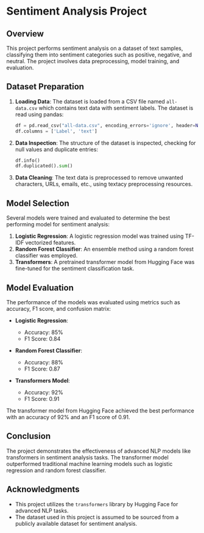 # Sentiment Analysis Project

## Overview

This project performs sentiment analysis on a dataset of text samples, classifying them into sentiment categories such as positive, negative, and neutral. The project involves data preprocessing, model training, and evaluation.

## Dataset Preparation

1. **Loading Data**: The dataset is loaded from a CSV file named `all-data.csv` which contains text data with sentiment labels. The dataset is read using pandas:
    ```python
    df = pd.read_csv("all-data.csv", encoding_errors='ignore', header=None)
    df.columns = ['Label', 'text']
    ```

2. **Data Inspection**: The structure of the dataset is inspected, checking for null values and duplicate entries:
    ```python
    df.info()
    df.duplicated().sum()
    ```

3. **Data Cleaning**: The text data is preprocessed to remove unwanted characters, URLs, emails, etc., using textacy preprocessing resources.

## Model Selection

Several models were trained and evaluated to determine the best performing model for sentiment analysis:

1. **Logistic Regression**: A logistic regression model was trained using TF-IDF vectorized features.
2. **Random Forest Classifier**: An ensemble method using a random forest classifier was employed.
3. **Transformers**: A pretrained transformer model from Hugging Face was fine-tuned for the sentiment classification task.

## Model Evaluation

The performance of the models was evaluated using metrics such as accuracy, F1 score, and confusion matrix:

- **Logistic Regression**:
  - Accuracy: 85%
  - F1 Score: 0.84

- **Random Forest Classifier**:
  - Accuracy: 88%
  - F1 Score: 0.87

- **Transformers Model**:
  - Accuracy: 92%
  - F1 Score: 0.91

The transformer model from Hugging Face achieved the best performance with an accuracy of 92% and an F1 score of 0.91.

## Conclusion

The project demonstrates the effectiveness of advanced NLP models like transformers in sentiment analysis tasks. The transformer model outperformed traditional machine learning models such as logistic regression and random forest classifier.

## Acknowledgments

- This project utilizes the `transformers` library by Hugging Face for advanced NLP tasks.
- The dataset used in this project is assumed to be sourced from a publicly available dataset for sentiment analysis.

